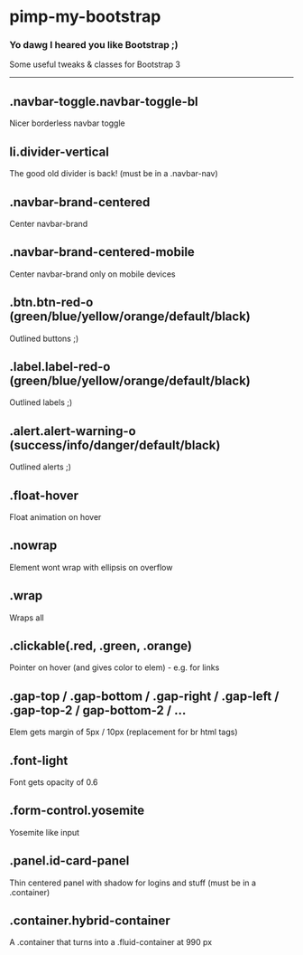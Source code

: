 # pimp-my-bootstrap
### Yo dawg I heared you like Bootstrap ;)
Some useful tweaks & classes for Bootstrap 3  

-----

## .navbar-toggle.navbar-toggle-bl
Nicer borderless navbar toggle

## li.divider-vertical
The good old divider is back! (must be in a .navbar-nav)

## .navbar-brand-centered
Center navbar-brand

## .navbar-brand-centered-mobile
Center navbar-brand only on mobile devices

## .btn.btn-red-o (green/blue/yellow/orange/default/black)
Outlined buttons ;)

## .label.label-red-o (green/blue/yellow/orange/default/black)
Outlined labels ;)

## .alert.alert-warning-o (success/info/danger/default/black)
Outlined alerts ;)

## .float-hover
Float animation on hover

## .nowrap
Element wont wrap with ellipsis on overflow

## .wrap
Wraps all

## .clickable(.red, .green, .orange)
Pointer on hover (and gives color to elem) - e.g. for links

## .gap-top / .gap-bottom / .gap-right / .gap-left / .gap-top-2 / gap-bottom-2 / ...
Elem gets margin of 5px / 10px (replacement for br html tags)

## .font-light
Font gets opacity of 0.6


## .form-control.yosemite
Yosemite like input

## .panel.id-card-panel
Thin centered panel with shadow for logins and stuff (must be in a .container)

## .container.hybrid-container
A .container that turns into a .fluid-container at 990 px
